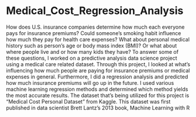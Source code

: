 # Medical_Cost_Regression_Analysis
How does U.S. insurance companies determine how much each everyone pays for
insurance premiums? Could someone’s smoking habit influence how much they pay for
health care expenses? What about personal medical history such as person’s age or body
mass index (BMI)? Or what about where people live and or how many kids they have?
To answer some of these questions, I worked on a predictive analysis data science project
using a medical care related dataset. Through this project, I looked at what’s influencing
how much people are paying for insurance premiums or medical expenses in general.
Furthermore, I did a regression analysis and predicted how much insurance premiums
will go up in the future. I used various machine learning regression methods and
determined which method yields the most accurate results. The dataset that’s being
utilized for this project is “Medical Cost Personal Dataset” from Kaggle. This dataset was
first published in data scientist Brett Lantz’s 2013 book, Machine Learning with R

